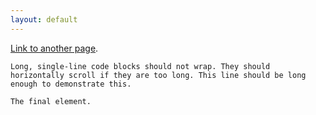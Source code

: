 ```yaml
---
layout: default
---
```


[Link to another page](another-page).



```
Long, single-line code blocks should not wrap. They should horizontally scroll if they are too long. This line should be long enough to demonstrate this.
```

```
The final element.
```
